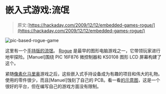 # 嵌入式游戏:流氓

> 原文:[https://hackaday.com/2009/12/12/embedded-games-rogue/](https://hackaday.com/2009/12/12/embedded-games-rogue/)

![](../Images/e7a9bb644b9c044d30f78785586f94c7.png "pic-based-rogue-game")

这里有一个[手持版的流氓](http://webs.ono.com/bcp001)。 [Rogue](http://en.wikipedia.org/wiki/Rogue_%28computer_game%29) 是最早的图形电脑游戏之一，它带领玩家进行地牢探险。[Manuel]围绕 PIC 16F876 微控制器和 KS0108 图形 LCD 屏幕构建了这个。

紧随[像素化马里奥](http://hackaday.com/2009/12/08/ledboy-super-pixel-brothers/)游戏之后，这些嵌入式手持设备成为有趣的项目和伟大的礼物。使用的零件很少，而且[Manuel]蚀刻了自己的 PCB。看一看[的示意图](http://webs.ono.com/bcp001/aboutme.htm)，这是一个很好的平台，但在编写自己的游戏方面没有限制。